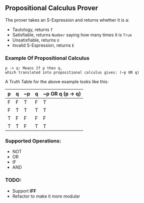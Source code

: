 ## Propositional Calculus Prover

The prover takes an S-Expression and returns whether it is a:
* Tautology, returns `T`
* Satisfiable, returns `Number` saying how many times it is `True`
* Unsatisfiable, returns `U`
* Invalid S-Espression, returns `E`

### Example Of Propositional Calculus
```
p -> q: Means If p then q, 
which translated into propositional calculus gives: (~p OR q)  
``` 

A Truth Table for the above example looks like this:

| p | q |~p | q | ~p OR q (p -> q)|
|---|---|---|---|--------|
| F | F | T | F |    T   |
| F | T | T | T |    T   |
| T | F | F | F |    F   |
| T | T | F | T |    T   |


### Supported Operations:
* NOT
* OR
* IF
* AND


### TODO:
* Support **IFF**
* Refactor to make it more modular